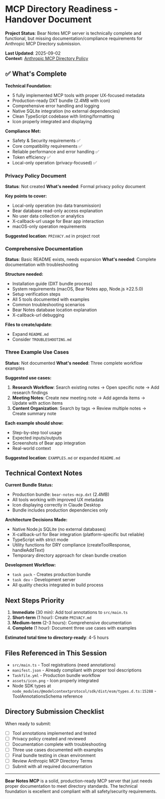 # MCP Directory Readiness - Handover Document

**Project Status**: Bear Notes MCP server is technically complete and functional, but missing documentation/compliance requirements for Anthropic MCP Directory submission.

**Last Updated**: 2025-09-02  
**Context**: [Anthropic MCP Directory Policy](https://support.anthropic.com/en/articles/11697096-anthropic-mcp-directory-policy)

## ✅ What's Complete

**Technical Foundation:**
- 5 fully implemented MCP tools with proper UX-focused metadata
- Production-ready DXT bundle (2.4MB with icon)
- Comprehensive error handling and logging
- Native SQLite integration (no external dependencies)
- Clean TypeScript codebase with linting/formatting
- Icon properly integrated and displaying

**Compliance Met:**
- Safety & Security requirements ✅
- Core compatibility requirements ✅  
- Reliable performance and error handling ✅
- Token efficiency ✅
- Local-only operation (privacy-focused) ✅

### Privacy Policy Document  
**Status**: Not created
**What's needed**: Formal privacy policy document

**Key points to cover:**
- Local-only operation (no data transmission)
- Bear database read-only access explanation  
- No user data collection or analytics
- X-callback-url usage for Bear app interaction
- macOS-only operation requirements

**Suggested location**: `PRIVACY.md` in project root

### Comprehensive Documentation
**Status**: Basic README exists, needs expansion
**What's needed**: Complete documentation with troubleshooting

**Structure needed:**
- Installation guide (DXT bundle process)
- System requirements (macOS, Bear Notes app, Node.js ≥22.5.0)
- Setup verification steps
- All 5 tools documented with examples
- Common troubleshooting scenarios
- Bear Notes database location explanation
- X-callback-url debugging

**Files to create/update**: 
- Expand `README.md` 
- Consider `TROUBLESHOOTING.md`

### Three Example Use Cases
**Status**: Not documented
**What's needed**: Three complete workflow examples

**Suggested use cases:**
1. **Research Workflow**: Search existing notes → Open specific note → Add research findings
2. **Meeting Notes**: Create new meeting note → Add agenda items → Update with action items  
3. **Content Organization**: Search by tags → Review multiple notes → Create summary note

**Each example should show:**
- Step-by-step tool usage
- Expected inputs/outputs
- Screenshots of Bear app integration
- Real-world context

**Suggested location**: `EXAMPLES.md` or expanded `README.md`

## Technical Context Notes

**Current Bundle Status:**
- Production bundle: `bear-notes-mcp.dxt` (2.4MB)
- All tools working with improved UX metadata
- Icon displaying correctly in Claude Desktop
- Bundle includes production dependencies only

**Architecture Decisions Made:**
- Native Node.js SQLite (no external databases)
- X-callback-url for Bear integration (platform-specific but reliable)
- TypeScript with strict mode
- Utility functions for DRY compliance (createToolResponse, handleAddText)
- Temporary directory approach for clean bundle creation

**Development Workflow:**
- `task pack` - Creates production bundle
- `task dev` - Development server
- All quality checks integrated in build process

## Next Steps Priority

1. **Immediate** (30 min): Add tool annotations to `src/main.ts`
2. **Short-term** (1 hour): Create `PRIVACY.md` 
3. **Medium-term** (2-3 hours): Comprehensive documentation
4. **Complete** (1 hour): Document three use cases with examples

**Estimated total time to directory-ready**: 4-5 hours

## Files Referenced in This Session

- `src/main.ts` - Tool registrations (need annotations)
- `manifest.json` - Already compliant with proper tool descriptions  
- `Taskfile.yml` - Production bundle workflow
- `assets/icon.png` - Icon properly integrated
- Node SDK types at `node_modules/@modelcontextprotocol/sdk/dist/esm/types.d.ts:15288` - ToolAnnotationsSchema reference

## Directory Submission Checklist

When ready to submit:
- [ ] Tool annotations implemented and tested
- [ ] Privacy policy created and reviewed
- [ ] Documentation complete with troubleshooting
- [ ] Three use cases documented with examples
- [ ] Final bundle testing in clean environment
- [ ] Review Anthropic MCP Directory Terms
- [ ] Submit with all required documentation

---

**Bear Notes MCP** is a solid, production-ready MCP server that just needs proper documentation to meet directory standards. The technical foundation is excellent and compliant with all safety/security requirements.